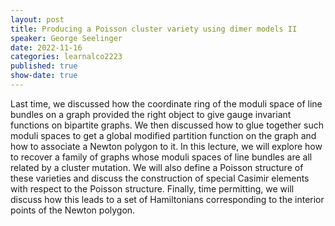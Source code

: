 ```yaml
---
layout: post
title: Producing a Poisson cluster variety using dimer models II
speaker: George Seelinger
date: 2022-11-16
categories: learnalco2223
published: true
show-date: true
---
```

Last time, we discussed how the coordinate ring of the moduli space of line bundles on a graph provided the right object to give gauge invariant functions on bipartite graphs. We then discussed how to glue together such moduli spaces to get a global modified partition function on the graph and how to associate a Newton polygon to it. In this lecture, we will explore how to recover a family of graphs whose moduli spaces of line bundles are all related by a cluster mutation. We will also define a Poisson structure of these varieties and discuss the construction of special Casimir elements with respect to the Poisson structure. Finally, time permitting, we will discuss how this leads to a set of Hamiltonians corresponding to the interior points of the Newton polygon.